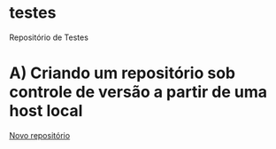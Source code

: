 # testes
Repositório de Testes

# A) Criando um repositório sob controle de versão a partir de uma host local

[Novo repositório](https://github.com/armandossfortaleza/testes/blob/main/novo_repositorio.md)
